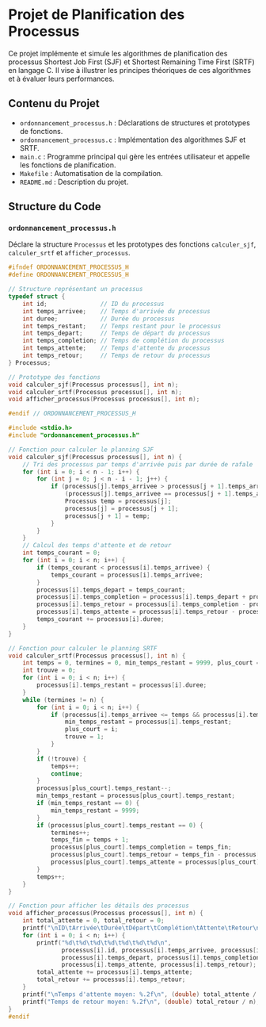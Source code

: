 
# Projet de Planification des Processus

Ce projet implémente et simule les algorithmes de planification des processus Shortest Job First (SJF) et Shortest Remaining Time First (SRTF) en langage C. Il vise à illustrer les principes théoriques de ces algorithmes et à évaluer leurs performances.

## Contenu du Projet

- `ordonnancement_processus.h` : Déclarations de structures et prototypes de fonctions.
- `ordonnancement_processus.c` : Implémentation des algorithmes SJF et SRTF.
- `main.c` : Programme principal qui gère les entrées utilisateur et appelle les fonctions de planification.
- `Makefile` : Automatisation de la compilation.
- `README.md` : Description du projet.

## Structure du Code

### `ordonnancement_processus.h`

Déclare la structure `Processus` et les prototypes des fonctions `calculer_sjf`, `calculer_srtf` et `afficher_processus`.

```c
#ifndef ORDONNANCEMENT_PROCESSUS_H
#define ORDONNANCEMENT_PROCESSUS_H

// Structure représentant un processus
typedef struct {
    int id;               // ID du processus
    int temps_arrivee;    // Temps d'arrivée du processus
    int duree;            // Durée du processus
    int temps_restant;    // Temps restant pour le processus
    int temps_depart;     // Temps de départ du processus
    int temps_completion; // Temps de complétion du processus
    int temps_attente;    // Temps d'attente du processus
    int temps_retour;     // Temps de retour du processus
} Processus;

// Prototype des fonctions
void calculer_sjf(Processus processus[], int n);
void calculer_srtf(Processus processus[], int n);
void afficher_processus(Processus processus[], int n);

#endif // ORDONNANCEMENT_PROCESSUS_H
```

```c
#include <stdio.h>
#include "ordonnancement_processus.h"

// Fonction pour calculer le planning SJF
void calculer_sjf(Processus processus[], int n) {
    // Tri des processus par temps d'arrivée puis par durée de rafale
    for (int i = 0; i < n - 1; i++) {
        for (int j = 0; j < n - i - 1; j++) {
            if (processus[j].temps_arrivee > processus[j + 1].temps_arrivee || 
                (processus[j].temps_arrivee == processus[j + 1].temps_arrivee && processus[j].duree > processus[j + 1].duree)) {
                Processus temp = processus[j];
                processus[j] = processus[j + 1];
                processus[j + 1] = temp;
            }
        }
    }
    // Calcul des temps d'attente et de retour
    int temps_courant = 0;
    for (int i = 0; i < n; i++) {
        if (temps_courant < processus[i].temps_arrivee) {
            temps_courant = processus[i].temps_arrivee;
        }
        processus[i].temps_depart = temps_courant;
        processus[i].temps_completion = processus[i].temps_depart + processus[i].duree;
        processus[i].temps_retour = processus[i].temps_completion - processus[i].temps_arrivee;
        processus[i].temps_attente = processus[i].temps_retour - processus[i].duree;
        temps_courant += processus[i].duree;
    }
}

// Fonction pour calculer le planning SRTF
void calculer_srtf(Processus processus[], int n) {
    int temps = 0, termines = 0, min_temps_restant = 9999, plus_court = 0, temps_fin;
    int trouve = 0;
    for (int i = 0; i < n; i++) {
        processus[i].temps_restant = processus[i].duree;
    }
    while (termines != n) {
        for (int i = 0; i < n; i++) {
            if (processus[i].temps_arrivee <= temps && processus[i].temps_restant < min_temps_restant && processus[i].temps_restant > 0) {
                min_temps_restant = processus[i].temps_restant;
                plus_court = i;
                trouve = 1;
            }
        }
        if (!trouve) {
            temps++;
            continue;
        }
        processus[plus_court].temps_restant--;
        min_temps_restant = processus[plus_court].temps_restant;
        if (min_temps_restant == 0) {
            min_temps_restant = 9999;
        }
        if (processus[plus_court].temps_restant == 0) {
            termines++;
            temps_fin = temps + 1;
            processus[plus_court].temps_completion = temps_fin;
            processus[plus_court].temps_retour = temps_fin - processus[plus_court].temps_arrivee;
            processus[plus_court].temps_attente = processus[plus_court].temps_retour - processus[plus_court].duree;
        }
        temps++;
    }
}

// Fonction pour afficher les détails des processus
void afficher_processus(Processus processus[], int n) {
    int total_attente = 0, total_retour = 0;
    printf("\nID\tArrivée\tDurée\tDépart\tComplétion\tAttente\tRetour\n");
    for (int i = 0; i < n; i++) {
        printf("%d\t%d\t%d\t%d\t%d\t%d\t%d\n",
               processus[i].id, processus[i].temps_arrivee, processus[i].duree,
               processus[i].temps_depart, processus[i].temps_completion,
               processus[i].temps_attente, processus[i].temps_retour);
        total_attente += processus[i].temps_attente;
        total_retour += processus[i].temps_retour;
    }
    printf("\nTemps d'attente moyen: %.2f\n", (double) total_attente / n);
    printf("Temps de retour moyen: %.2f\n", (double) total_retour / n);
}
#endif
